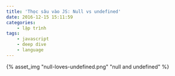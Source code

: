 ```yaml
---
title: 'Thọc sâu vào JS: Null vs undefined'
date: 2016-12-15 15:11:59
categories: 
	- lập trình
tags:
	- javascript
	- deep dive
	- language
---
```

{% asset_img "null-loves-undefined.png" "null and undefined" %}
<!--more-->